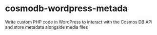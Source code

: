 # cosmodb-wordpress-metada
 Write custom PHP code in WordPress to interact with the Cosmos DB API and store  metadata alongside media files

